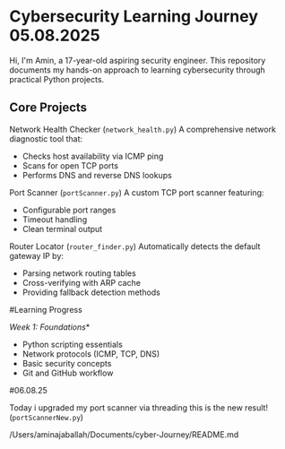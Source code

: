 # Cybersecurity Learning Journey  05.08.2025

Hi, I'm Amin, a 17-year-old aspiring security engineer. This repository documents my hands-on approach to learning cybersecurity through practical Python projects.

## Core Projects

 Network Health Checker (`network_health.py`)
A comprehensive network diagnostic tool that:
- Checks host availability via ICMP ping
- Scans for open TCP ports
- Performs DNS and reverse DNS lookups

 Port Scanner (`portScanner.py`)
A custom TCP port scanner featuring:
- Configurable port ranges
- Timeout handling
- Clean terminal output

Router Locator (`router_finder.py`)
Automatically detects the default gateway IP by:
- Parsing network routing tables
- Cross-verifying with ARP cache
- Providing fallback detection methods

#Learning Progress

*Week 1: Foundations**
- Python scripting essentials
- Network protocols (ICMP, TCP, DNS)
- Basic security concepts
- Git and GitHub workflow



#06.08.25

Today i upgraded my port scanner via threading
this is the new result!(`portScannerNew.py`)



/Users/aminajaballah/Documents/cyber-Journey/README.md
